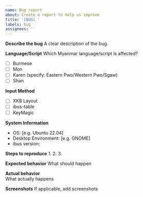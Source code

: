 ```yaml
---
name: Bug report
about: Create a report to help us improve
title: '[BUG] '
labels: bug
assignees: ''
---
```


**Describe the bug**
A clear description of the bug.

**Language/Script**
Which Myanmar language/script is affected?
- [ ] Burmese
- [ ] Mon  
- [ ] Karen (specify: Eastern Pwo/Western Pwo/Sgaw)
- [ ] Shan

**Input Method**
- [ ] XKB Layout
- [ ] ibus-table
- [ ] KeyMagic

**System Information**
- OS: [e.g. Ubuntu 22.04]
- Desktop Environment: [e.g. GNOME]
- ibus version: 

**Steps to reproduce**
1. 
2. 
3. 

**Expected behavior**
What should happen

**Actual behavior**  
What actually happens

**Screenshots**
If applicable, add screenshots
